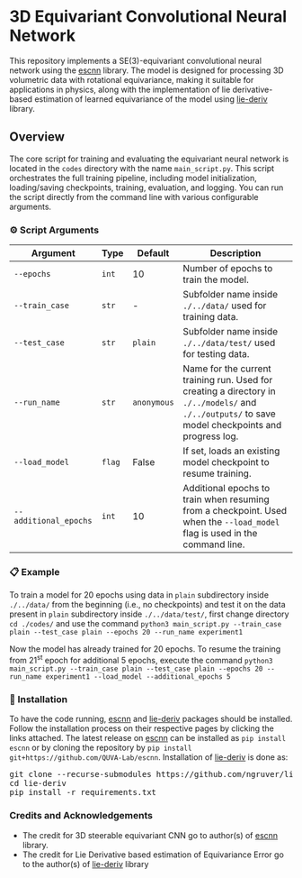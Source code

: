 # 3D Equivariant Convolutional Neural Network
 
This repository implements a SE(3)-equivariant convolutional neural network using the [escnn](https://github.com/QUVA-Lab/escnn) library. The model is designed for processing 3D volumetric data with rotational equivariance, making it suitable for applications in physics, along with the implementation of lie derivative-based estimation of learned equivariance of the model using [lie-deriv](https://github.com/ngruver/lie-deriv?utm_source=catalyzex.com) library.

## Overview
The core script for training and evaluating the equivariant neural network is located in the `codes` directory with the name `main_script.py`. This script orchestrates the full training pipeline, including model initialization, loading/saving checkpoints, training, evaluation, and logging. You can run the script directly from the command line with various configurable arguments.

### ⚙️ Script Arguments

| Argument | Type | Default | Description |
| -------- | ---- | ------- | ----------- |
| `--epochs` | `int` | 10 | Number of epochs to train the model. |
| `--train_case` | `str` | - | Subfolder name inside `./../data/` used for training data. |
| `--test_case` | `str` | `plain` | Subfolder name inside `./../data/test/` used for testing data. |
| `--run_name` | `str` | `anonymous` | Name for the current training run. Used for creating a directory in `./../models/` and `./../outputs/` to save model checkpoints and progress log. |
| `--load_model` | `flag` | False | If set, loads an existing model checkpoint to resume training. |
| `--additional_epochs`  | `int` | 10 | Additional epochs to train when resuming from a checkpoint. Used when the `--load_model` flag is used in the command line. |

### 📋 Example

To train a model for 20 epochs using data in `plain` subdirectory inside `./../data/` from the beginning (i.e., no checkpoints) and test it on the data present in `plain` subdirectory inside `./../data/test/`, first change directory `cd ./codes/` and use the command  `python3 main_script.py --train_case plain --test_case plain --epochs 20 --run_name experiment1`

Now the model has already trained for 20 epochs. To resume the training from 21<sup>st</sup> epoch for additional 5 epochs, execute the command `python3 main_script.py --train_case plain --test_case plain --epochs 20 --run_name experiment1 --load_model --additional_epochs 5`

### 🔧 Installation

To have the code running, [escnn](https://github.com/QUVA-Lab/escnn) and [lie-deriv](https://github.com/ngruver/lie-deriv?utm_source=catalyzex.com) packages should be installed. Follow the installation process on their respective pages by clicking the links attached. The latest release on [escnn](https://github.com/QUVA-Lab/escnn) can be installed as `pip install escnn` or by cloning the repository by `pip install git+https://github.com/QUVA-Lab/escnn`. 
Installation of [lie-deriv](https://github.com/ngruver/lie-deriv?utm_source=catalyzex.com) is done as:
<pre>git clone --recurse-submodules https://github.com/ngruver/lie-deriv.git
cd lie-deriv
pip install -r requirements.txt </pre>

### Credits and Acknowledgements

- The credit for 3D steerable equivariant CNN go to author(s) of [escnn](https://github.com/QUVA-Lab/escnn) library.
- The credit for Lie Derivative based estimation of Equivariance Error go to the author(s) of [lie-deriv](https://github.com/ngruver/lie-deriv?utm_source=catalyzex.com) library
